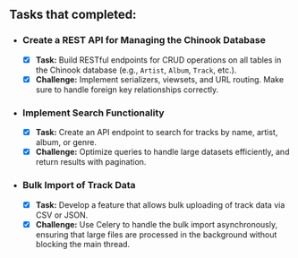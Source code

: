 ## Tasks that completed:

- ### **Create a REST API for Managing the Chinook Database**

  - [x]  **Task:** Build RESTful endpoints for CRUD operations on all tables in the Chinook database (e.g., `Artist`, `Album`, `Track`, etc.).
  - [x]  **Challenge:** Implement serializers, viewsets, and URL routing. Make sure to handle foreign key relationships correctly.

- ### **Implement Search Functionality**

  - [x]  **Task:** Create an API endpoint to search for tracks by name, artist, album, or genre.
  - [x]  **Challenge:** Optimize queries to handle large datasets efficiently, and return results with pagination.

- ### **Bulk Import of Track Data**

  - [x]  **Task:** Develop a feature that allows bulk uploading of track data via CSV or JSON.
  - [x]  **Challenge:** Use Celery to handle the bulk import asynchronously, ensuring that large files are processed in the background without blocking the main thread.